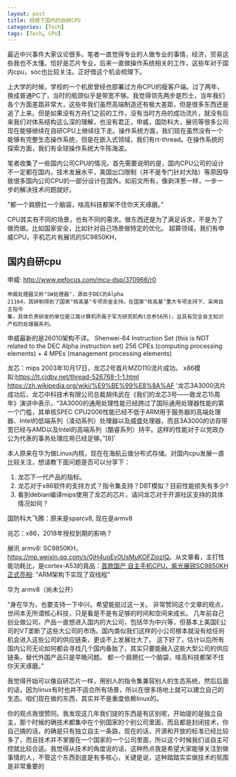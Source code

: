 ```yaml
---
layout: post
title: 梳理下国内的自研CPU
categories: [Tech]
tags: [Tech, CPU]
---
```


最近中兴事件大家议论很多。笔者一直觉得专业的人做专业的事情，经济，贸易这些我也不太懂。恰好是芯片专业，后来一直做操作系统相关的工作，这些年对于国内cpu，soc也比较关注。正好借这个机会梳理下。

上大学的时候，学校的一个机房曾经也部署过方舟CPU的瘦客户端。过了两年，换成普通PC了，当时的瓶颈似乎是带宽不够。我觉得领先两步是烈士，当年我们各个方面差距非常大，这些年我们虽然高端制造还有极大差距，但是很多东西还是追了上来。但是如果没有方舟们之前的工作，没有当时方舟的成功流片，就没有后来我们对体系结构这么深的理解，也没有君正，申威，国防科大，展讯等很多公司现在能够继续在自研CPU上继续往下走。操作系统方面，我们现在虽然没有一个能够有完整生态操作系统，但是在嵌入式领域，我们有rt-thread。在操作系统的探索方面，我们有全球操作系统大牛陈海波。

笔者收集了一些国内公司CPU的情况。首先需要说明的是，国内CPU公司的设计不一定都在国内，技术发展水平，美国出口限制（并不是专门针对大陆）等原因导致很多国内公司CPU的一部分设计在国外。如前文所有，像剥洋葱一样，一步一步的解决技术问题就好。

"都一个肩膀扛一个脑袋，啥高科技都架不住你天天琢磨。”

CPU其实有不同的场景，也有不同的需求。做东西还是为了满足诉求，不是为了做而做。比如国家安全，比如针对自己场景做特定的优化。
超算领域，我们有申威CPU，手机芯片有展讯的SC9850KH，

国内自研cpu
-----------
申威:
<http://www.eefocus.com/mcu-dsp/370966/r0>
```
申威处理器又称"SW处理器"，源自于DEC的Alpha
21164，其研制得到了国家"核高基"专项资金支持。在国家"核高基"重大专项支持下、采用自主指令
集，具体负责研发的单位是江南计算机所属于军方研究机构(总参56所)，且具有完全自主知识产权的处理器系列。
```
申威最新的是26010架构不详。
Shenwei-64  Instruction Set (this is NOT related to the DEC Alpha instruction set)
256 CPEs (computing  processing  elements) + 4  MPEs (management processing  elements)

龙芯：mips
2003年10月17日，龙芯2号首片MZD110流片成功。
x86模拟:https://lt.cjdby.net/thread-526768-1-1.html
<https://zh.wikipedia.org/wiki/%E9%BE%99%E8%8A%AF>
'龙芯3A3000流片成功后，龙芯中科技术有限公司总裁胡伟武在《我们的龙芯3号——致龙芯15周年》演讲中表示，“3A3000的通用处理性能已经跨过了国际通用处理器性能的第一个门槛，其单核SPEC
CPU2006性能已经不低于ARM用于服务器的高端处理器、Intel的低端系列（凌动系列）处理器以及威盛处理器，而且3A3000的访存带宽已经与AMD以及Intel的高端系列（酷睿系列）持平。这样的性能对于以党政办公为代表的事务处理应用已经足够。”[8]'

本人原来在华为做Linux内核，现在在海航云做分布式存储。对国内cpu发展一直比较关注，想请教下面问题是否可以分享下：
1.  龙芯下一代产品的指标。
2.  龙芯对于x86软件的支持方式？指令集支持？DBT模拟？目前性能损失有多少?
3.  看到debian编译mips使用了龙芯的芯片，请问龙芯对于开源社区支持的具体情况如何？

国防科大飞腾：原来是sparcv8, 现在是armv8

兆芯：x86，2018年授权到期的影响？

展讯 armv8:
SC9850KH，<https://mp.weixin.qq.com/s/0jH4uoEv0UsMuKOFZiozIQ>。从文章看，主打性能功耗比，是cortex-A53的竟品：[首款国产
自主手机CPU，紫光展锐SC9850KH正式亮相](http://t.cj.sina.com.cn/articles/view/5772303575/1580e5cd7001004pvx?cre=tianyi&mod=pcpager_fintoutiao&loc=13&r=9&doct=0&rfunc=100&tj=none&tr=9):
"ARM架构下实现了双线程"

华为 armv8（尚未公开）

“身在华为，也要支持一下中兴。希望能挺过这一关。
非常赞同这个文章的观点，世间本无所谓核心科技，只是看是不是有足够的时间和空间来成长。
几年前自己创业做公司，产品一直想进入国内的大公司，包括华为中兴等，但基本上美国E公司的V*T*垄断了这些大公司的市场。国内类似我们这样的小公司根本就没有给任何机会进入这些公司的供应链条，更谈不上发展壮大了。
这下好了，估计以后所有国内公司无论如何都会寻找几个国内备胎了，其实只要能融入这些大型公司的供应链条，替代外国产品只是早晚问题。
都一个肩膀扛一个脑袋，啥高科技都架不住你天天琢磨。”

我觉得开始可以像自研芯片一样，用别人的指令集兼容别人的生态系统，然后后面的话，因为linux有时也并不适合所有场景，所以在很多场地上就可以建立自己的生态。咱们现在做的东西，其实并不是重度依赖linux的。

你的观点我很赞同。我发现这几年我们提的东西是有区别呢，开始提的是独立自主，那个时候的确技术都集中在个别国家的个别公司里面，而且都是封闭技术，你自己搞的话，的确是只有独立自主一条路，现在的话，开源和开放的标准已经比较多了，而且技术并不掌握在一个国家的一个公司里面，所以这个时候我们谈自主可控就比较合适。我觉得从技术的角度说的话，这种热点我是希望大家能够关注到做事情的人，不管这个东西到底是有多核心，关键是说，这种踏踏实实做技术的氛围是非常重要的

